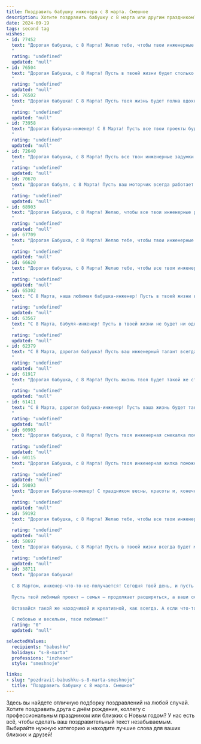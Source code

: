 ```yaml
---
title: Поздравить бабушку инженера с 8 марта. Смешное
description: Хотите поздравить бабушку с 8 марта или другим праздником? Наш ИИ создаст незабываемое поздравление, а вы обязательно выделитесь среди других.  
date: 2024-09-19
tags: second tag
wishes:
- id: 77452
  text: "Дорогая бабушка, с 8 Марта! Желаю тебе, чтобы твои инженерные гении раскрылись в создании самых вкусных тортов и самых уютных гнёзд для любимых внуков!
  "
  rating: "undefined"
  updated: "null"
- id: 76504
  text: "Дорогая Бабушка, с 8 Марта! Пусть в твоей жизни будет столько же стабильности и прочности, сколько в твоих инженерных проектах. 😂  И пусть все твои \"заморочки\" будут только с болтами, гайками и паяльником! 😉
  "
  rating: "undefined"
  updated: "null"
- id: 76502
  text: "Дорогая бабушка! С 8 Марта! Пусть твоя жизнь будет полна вдохновения и новых идей, как чертежи гениального инженера! И пусть все вокруг восхищаются твоей \"конструкцией\" - красотой, уютом и душевным теплом! 🎉
  "
  rating: "undefined"
  updated: "null"
- id: 73958
  text: "Дорогая Бабушка-инженер! С 8 Марта! Пусть все твои проекты будут гениальны, как ты сама, и пусть твой дом всегда будет полон тепла, как твои потрясающие инженерные решения! 🎉
  "
  rating: "undefined"
  updated: "null"
- id: 72640
  text: "Дорогая бабушка, с 8 Марта! Пусть все твои инженерные задумки воплощаются в жизнь, а дом будет всегда полон счастья и тепла, как от солнечного света, проходящего сквозь идеально спроектированную теплицу! 😉
  "
  rating: "undefined"
  updated: "null"
- id: 70670
  text: "Дорогая бабуля, с 8 Марта! Пусть ваш моторчик всегда работает исправно, а чертежи вашей жизни будут полны любви и счастья! 😜
  "
  rating: "undefined"
  updated: "null"
- id: 68903
  text: "Дорогая Бабушка, с 8 Марта! Желаю, чтобы все твои инженерные решения были такими же удачными, как твои пирожки, и чтобы даже самые сложные задачи решались легко, как разгадка твоих затейливых головоломок!
  "
  rating: "undefined"
  updated: "null"
- id: 67709
  text: "Дорогая Бабушка, с 8 Марта! Желаю тебе, чтобы твои инженерные решения были настолько же крепкими и надежными, как твои пирожки! 😄
  "
  rating: "undefined"
  updated: "null"
- id: 66620
  text: "Дорогая бабушка, с 8 Марта! Желаю тебе, чтобы все твои инженерные гениальные идеи воплощались в жизнь, а дома всегда была уютная атмосфера, где не раздаётся грохот падающих болтов! 🎉
  "
  rating: "undefined"
  updated: "null"
- id: 65302
  text: "С 8 Марта, наша любимая бабушка-инженер! Пусть в твоей жизни всегда царит порядок, как на чертеже, а все проблемы решаются быстро и эффективно, как уравнение! Желаем тебе море вдохновения и новых идей, которые сделают мир ярче!
  "
  rating: "undefined"
  updated: "null"
- id: 63567
  text: "С 8 Марта, бабуля-инженер! Пусть в твоей жизни не будет ни одного сбоя, только стабильная работа всех систем и вечный источник позитива, который ты сама и генерируешь! 😜
  "
  rating: "undefined"
  updated: "null"
- id: 62379
  text: "С 8 Марта, дорогая бабушка! Пусть ваш инженерный талант всегда работает на вас, а все ваши проекты (даже если это тортики!) получаются просто блестящими! 😜
  "
  rating: "undefined"
  updated: "null"
- id: 61917
  text: "Дорогая бабушка, с 8 Марта! Пусть жизнь твоя будет такой же стабильной и надежной, как проект, разработанный лучшим инженером в мире! Пусть твой день будет наполнен радостью, цветами и тортом, а не чертежами и схемами! 🎉
  "
  rating: "undefined"
  updated: "null"
- id: 61411
  text: "С 8 Марта, дорогая бабушка-инженер! Пусть ваша жизнь будет такой же яркой и стабильной, как схема идеального моста, а ваши изобретения - такими же полезными, как умная стиральная машина!
  "
  rating: "undefined"
  updated: "null"
- id: 60903
  text: "Дорогая бабушка, с 8 Марта! Пусть твоя инженерная смекалка помогает тебе находить решения всех жизненных задач, а изобретательский талант - радовать нас новыми шедеврами домашнего хозяйства!  😄
  "
  rating: "undefined"
  updated: "null"
- id: 60115
  text: "Дорогая Бабушка, с 8 Марта! Пусть твоя инженерная жилка поможет тебе изобрести способ сделать так, чтобы весна длилась вечно, а мы все время могли пользоваться твоими вкусными пирожками! 😉
  "
  rating: "undefined"
  updated: "null"
- id: 59893
  text: "Дорогая Бабушка-инженер! С праздником весны, красоты и, конечно же, инженерных подвигов! Пусть твоё конструкторское мышление никогда не даёт сбоя, а креативность и изобретательность вдохновляют на новые идеи! С 8 Марта! 😉
  "
  rating: "undefined"
  updated: "null"
- id: 59192
  text: "Дорогая бабушка, с 8 Марта! Желаю тебе, чтобы все твои инженерные задумки воплощались в жизнь, а дом был заполнен не только чертежами, но и радостью, цветами и вкусным тортом! 😄😁
  "
  rating: "undefined"
  updated: "null"
- id: 58697
  text: "Дорогая бабушка, с 8 Марта! Пусть в твоей жизни всегда будет место для новых инженерных шедевров, а все болты и гайки поддаются легко и без усилий! 🎉
  "
  rating: "undefined"
  updated: "null"
- id: 38711
  text: "Дорогая бабушка!
  
  С 8 Мартом, инженер-что-то-не-получается! Сегодня твой день, и пусть даже в схемах жизни иногда случаются сбои, ты всегда находишь путь к идеальному решению!
  
  Пусть твой любимый проект — семья — продолжает расширяться, а ваши смех и радость будут в каждом чертеже! Желаю, чтобы каждый новый день приносил больше вдохновения, чем любые чертежи, и чтобы жизнь была такой же яркой, как сварочный шов на вашем самом любимом инструменте!
  
  Оставайся такой же находчивой и креативной, как всегда. А если что-то пойдет не так — просто перерисуй это в виде цветка!
  
  С любовью и весельем, твои любимые!"
  rating: "0"
  updated: "null"

selectedValues:
  recipients: "babushku"
  holidays: "s-8-marta"
  professions: "inzhener"
  style: "smeshnoje"

links:
- slug: "pozdravit-babushku-s-8-marta-smeshnoje"
  title: "Поздравить бабушку с 8 марта. Смешное"
---
```


Здесь вы найдете отличную подборку поздравлений на любой случай. 
Хотите поздравить друга с днём рождения, коллегу с профессиональным праздником или близких с Новым годом? У нас есть всё, чтобы сделать ваш поздравительный текст незабываемым. Выбирайте нужную категорию и находите лучшие слова для ваших близких и друзей!
